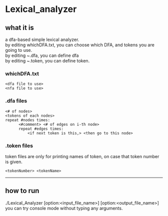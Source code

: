 # Lexical_analyzer
## what it is
a dfa-based simple lexical analyzer.</br>
by editing whichDFA.txt, you can choose which DFA, and tokens you are going to use.</br>
by editing ~.dfa, you can define dfa</br>
by editing ~.token, you can define token.</br>

### whichDFA.txt

	<dfa file to use>
	<nfa file to use>

### .dfa files

	<# of nodes>
	<tokens of each nodes>
	repeat #nodes times:
		  <#comment> <# of edges on i-th node>
		  repeat #edges times:
			  <if next token is this,> <then go to this node>
    
### .token files
token files are only for printing names of token, on case that token number is given.

	<tokenNumber> <tokenName>

---
## how to run
./Lexical_Analyzer [option:<input_file_name>] [option:<output_file_name>]</br>
you can try console mode without typing any arguments.

